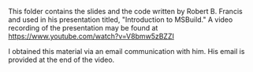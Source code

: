 This folder contains the slides and the code written by Robert B. Francis and used in his presentation titled, "Introduction to MSBuild." A video recording of the presentation may be found at https://www.youtube.com/watch?v=V8bmw5zBZZI

I obtained this material via an email communication with him. His email is provided at the end of the video.